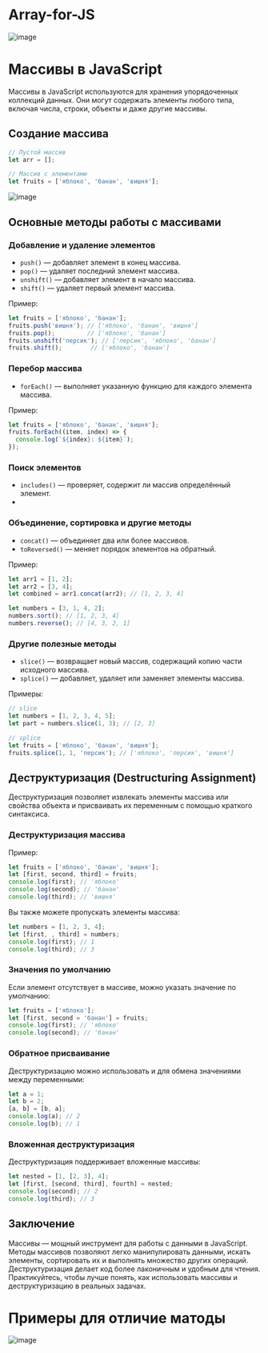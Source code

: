 # Array-for-JS

![image](https://github.com/user-attachments/assets/dd179b5a-cde0-4b43-9a29-10e7ab6ce6c9)

# Массивы в JavaScript

Массивы в JavaScript используются для хранения упорядоченных коллекций данных. Они могут содержать элементы любого типа, включая числа, строки, объекты и даже другие массивы.

## Создание массива
```javascript
// Пустой массив
let arr = [];

// Массив с элементами
let fruits = ['яблоко', 'банан', 'вишня'];
```
![image](https://github.com/user-attachments/assets/c6a93620-c7da-4bfd-9176-382cb568e6db)

## Основные методы работы с массивами

### Добавление и удаление элементов
- `push()` — добавляет элемент в конец массива.
- `pop()` — удаляет последний элемент массива.
- `unshift()` — добавляет элемент в начало массива.
- `shift()` — удаляет первый элемент массива.

Пример:
```javascript
let fruits = ['яблоко', 'банан'];
fruits.push('вишня'); // ['яблоко', 'банан', 'вишня']
fruits.pop();         // ['яблоко', 'банан']
fruits.unshift('персик'); // ['персик', 'яблоко', 'банан']
fruits.shift();        // ['яблоко', 'банан']
```

### Перебор массива
- `forEach()` — выполняет указанную функцию для каждого элемента массива.

Пример:
```javascript
let fruits = ['яблоко', 'банан', 'вишня'];
fruits.forEach((item, index) => {
  console.log(`${index}: ${item}`);
});
```

### Поиск элементов
- `includes()` — проверяет, содержит ли массив определённый элемент.
- 
### Объединение, сортировка и другие методы
- `concat()` — объединяет два или более массивов.
- `toReversed()` — меняет порядок элементов на обратный.

Пример:
```javascript
let arr1 = [1, 2];
let arr2 = [3, 4];
let combined = arr1.concat(arr2); // [1, 2, 3, 4]

let numbers = [3, 1, 4, 2];
numbers.sort(); // [1, 2, 3, 4]
numbers.reverse(); // [4, 3, 2, 1]
```



### Другие полезные методы
- `slice()` — возвращает новый массив, содержащий копию части исходного массива.
- `splice()` — добавляет, удаляет или заменяет элементы массива.

Примеры:
```javascript
// slice
let numbers = [1, 2, 3, 4, 5];
let part = numbers.slice(1, 3); // [2, 3]

// splice
let fruits = ['яблоко', 'банан', 'вишня'];
fruits.splice(1, 1, 'персик'); // ['яблоко', 'персик', 'вишня']
```


## Деструктуризация (Destructuring Assignment)
Деструктуризация позволяет извлекать элементы массива или свойства объекта и присваивать их переменным с помощью краткого синтаксиса.

### Деструктуризация массива

Пример:
```javascript
let fruits = ['яблоко', 'банан', 'вишня'];
let [first, second, third] = fruits;
console.log(first); // 'яблоко'
console.log(second); // 'банан'
console.log(third); // 'вишня'
```

Вы также можете пропускать элементы массива:
```javascript
let numbers = [1, 2, 3, 4];
let [first, , third] = numbers;
console.log(first); // 1
console.log(third); // 3
```

### Значения по умолчанию
Если элемент отсутствует в массиве, можно указать значение по умолчанию:
```javascript
let fruits = ['яблоко'];
let [first, second = 'банан'] = fruits;
console.log(first); // 'яблоко'
console.log(second); // 'банан'
```

### Обратное присваивание
Деструктуризацию можно использовать и для обмена значениями между переменными:
```javascript
let a = 1;
let b = 2;
[a, b] = [b, a];
console.log(a); // 2
console.log(b); // 1
```

### Вложенная деструктуризация
Деструктуризация поддерживает вложенные массивы:
```javascript
let nested = [1, [2, 3], 4];
let [first, [second, third], fourth] = nested;
console.log(second); // 2
console.log(third); // 3
```

## Заключение
Массивы — мощный инструмент для работы с данными в JavaScript. Методы массивов позволяют легко манипулировать данными, искать элементы, сортировать их и выполнять множество других операций. Деструктуризация делает код более лаконичным и удобным для чтения. Практикуйтесь, чтобы лучше понять, как использовать массивы и деструктуризацию в реальных задачах.

# Примеры для отличие матоды

![image](https://github.com/user-attachments/assets/aec8591c-e02b-4263-b363-239d35421767)

